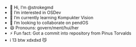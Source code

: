 - 👋 Hi, I’m @strokegmd
- 👀 I’m interested in OSDev
- 🌱 I’m currently learning Kompukter Vision
- 💞️ I’m looking to collaborate on pendOS
- 😄 Pronouns: govern/ment/hui/her
- ⚡ Fun fact: Got a commit into repository from Pinus Torvalds
- i 13 btw xdxdxd 😼
<!---
strokegmd/strokegmd is a ✨ special ✨ repository because its `README.md` (this file) appears on your GitHub profile.
You can click the Preview link to take a look at your changes.
--->
